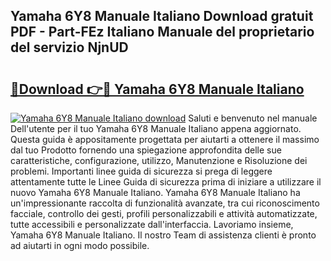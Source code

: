 ## Yamaha 6Y8 Manuale Italiano Download gratuit PDF - Part-FEz Italiano Manuale del proprietario del servizio NjnUD

# <h2><a href="http://dfd5e2.blite.top/?on=Yamaha+6Y8+Manuale+Italiano">🔗Download 👉🔴 Yamaha 6Y8 Manuale Italiano</a></h2>

[![Yamaha 6Y8 Manuale Italiano download](https://i.imgur.com/lujVjoI.png)](http://dfd5e2.blite.top/?on=Yamaha+6Y8+Manuale+Italiano)
Saluti e benvenuto nel manuale Dell'utente per il tuo Yamaha 6Y8 Manuale Italiano appena aggiornato. Questa guida è appositamente progettata per aiutarti a ottenere il massimo dal tuo Prodotto fornendo una spiegazione approfondita delle sue caratteristiche, configurazione, utilizzo, Manutenzione e Risoluzione dei problemi. Importanti linee guida di sicurezza si prega di leggere attentamente tutte le Linee Guida di sicurezza prima di iniziare a utilizzare il nuovo Yamaha 6Y8 Manuale Italiano. Yamaha 6Y8 Manuale Italiano ha un'impressionante raccolta di funzionalità avanzate, tra cui riconoscimento facciale, controllo dei gesti, profili personalizzabili e attività automatizzate, tutte accessibili e personalizzate dall'interfaccia. Lavoriamo insieme, Yamaha 6Y8 Manuale Italiano. Il nostro Team di assistenza clienti è pronto ad aiutarti in ogni modo possibile.
